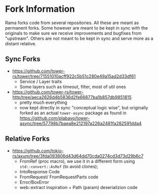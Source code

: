# Fork Information

Rama forks code from several repositories. All these are meant as permanent forks.
Some however are meant to be kept in sync with the originals to make sure we receive
improvements and bugfixes from "upstream". Others are not meant to be kept in sync and serve more
as a distant relative.

## Sync Forks

- <https://github.com/tower-rs/tower/tree/71551010acff922c5b51c280e49a15ad2d33df61>
  - Service / Layer traits
  - Some layers such as timeout, filter, most of util ones
- <https://github.com/tower-rs/tower-http/tree/aeca2626d4b5836d2fe66877ba1b857db9851815>
  - pretty much everything
  - now kept directly in sync "conceptual logic wise",
    but originally forked as an actual `tower-async` package as found in
    <https://github.com/plabayo/tower-async/tree/57798b7baea8e212197a226a2481fa282591dda4>

## Relative Forks

- <https://github.com/tokio-rs/axum/tree/3fda093806d43d64dd70cda0274cd3d73d29b6c7>
  - FromRef (proc macro), we use it in a different form using `std::convert::AsRef` (to avoid clones);
  - IntoResponse Code
  - FromRequest/ FromRequestParts code
  - Error/BoxError
  - web::extract inspiration + Path (param) deserializion code
